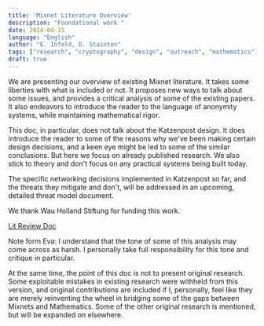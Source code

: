 ```yaml
---
title: 'Mixnet Literature Overview'
description: "Foundational work "
date: 2024-04-15
language: "English"
author: "E. Infeld, D. Stainton"
tags: ["research", "cryptography", "design", "outreach", "mathematics"]
draft: true
---
```


We are presenting our overview of existing Mixnet literature. It takes some liberties with what is included or not. It proposes new ways to talk about some issues, and provides a critical analysis of some of the existing papers. It also endeavors to introduce the reader to the language of anonymity systems, while maintaining mathematical rigor.

This doc, in particular, does not talk about the Katzenpost design. It does introduce the reader to some of the reasons why we've been making certain design decisions, and a keen eye might be led to some of the similar conclusions. But here we focus on already published research. We also stick to theory and don't focus on any practical systems being built today.

The specific networking decisions implemented in Katzenpost so far, and the threats they mitigate and don't, will be addressed in an upcoming, detailed threat model document.

We thank Wau Holland Stiftung for funding this work.

[Lit Review Doc](https://github.com/katzenpost/website/static/research/Literature_overview__website_version.pdf)



Note form Eva: I understand that the tone of some of this analysis may come across as harsh. I personally take full responsibility for this tone and critique in particular.

At the same time, the point of this doc is not to present original research. Some exploitable mistakes in existing research were withheld from this version, and original contributions are included if I, personally, feel like they are merely reinventing the wheel in bridging some of the gaps between Mixnets and Mathematics. Some of the other original research is mentioned, but will be expanded on elsewhere.

